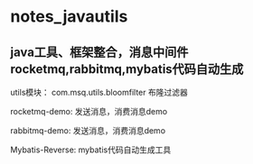 # notes_javautils
 java工具、框架整合，消息中间件rocketmq,rabbitmq,mybatis代码自动生成
 -----------------------------------------------------
 utils模块：
    com.msq.utils.bloomfilter 布隆过滤器
    
 rocketmq-demo: 发送消息，消费消息demo
 
 rabbitmq-demo: 发送消息，消费消息demo
 
 Mybatis-Reverse: mybatis代码自动生成工具